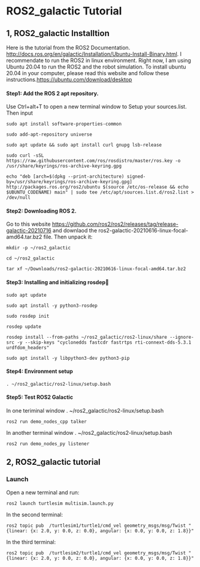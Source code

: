 # ROS2_galactic Tutorial

## 1, ROS2_galactic Installtion

Here is the tutorial from the ROS2 Documentation. http://docs.ros.org/en/galactic/Installation/Ubuntu-Install-Binary.html. I recommendate to run the ROS2 in linux environment. Right now, I am using Ubuntu 20.04 to run the ROS2 and the robot simulation. To install ubuntu 20.04 in your computer, please read this website and follow these instructions.https://ubuntu.com/download/desktop 

#### Step1: Add the ROS 2 apt repository. 

Use Ctrl+alt+T to open a new terminal window to Setup your sources.list. Then input 

    sudo apt install software-properties-common

    sudo add-apt-repository universe

    sudo apt update && sudo apt install curl gnupg lsb-release

    sudo curl -sSL https://raw.githubusercontent.com/ros/rosdistro/master/ros.key -o /usr/share/keyrings/ros-archive-keyring.gpg

    echo "deb [arch=$(dpkg --print-architecture) signed-by=/usr/share/keyrings/ros-archive-keyring.gpg] http://packages.ros.org/ros2/ubuntu $(source /etc/os-release && echo $UBUNTU_CODENAME) main" | sudo tee /etc/apt/sources.list.d/ros2.list > /dev/null

#### Step2: Downloading ROS 2. 

Go to this website https://github.com/ros2/ros2/releases/tag/release-galactic-20210716 and downlaod the ros2-galactic-20210616-linux-focal-amd64.tar.bz2 file. Then unpack it:

    mkdir -p ~/ros2_galactic

    cd ~/ros2_galactic

    tar xf ~/Downloads/ros2-galactic-20210616-linux-focal-amd64.tar.bz2

#### Step3: Installing and initializing rosdep

    sudo apt update

    sudo apt install -y python3-rosdep
    
    sudo rosdep init
    
    rosdep update

    rosdep install --from-paths ~/ros2_galactic/ros2-linux/share --ignore-src -y --skip-keys "cyclonedds fastcdr fastrtps rti-connext-dds-5.3.1 urdfdom_headers"

    sudo apt install -y libpython3-dev python3-pip

#### Step4: Environment setup

    . ~/ros2_galactic/ros2-linux/setup.bash

#### Step5: Test ROS2 Galactic

In one teriminal window
    . ~/ros2_galactic/ros2-linux/setup.bash

    ros2 run demo_nodes_cpp talker

In another terminal window
    . ~/ros2_galactic/ros2-linux/setup.bash
    
    ros2 run demo_nodes_py listener

## 2, ROS2_galactic tutorial

### Launch
Open a new terminal and run:

    ros2 launch turtlesim multisim.launch.py
    
In the second terminal:

    ros2 topic pub  /turtlesim1/turtle1/cmd_vel geometry_msgs/msg/Twist "{linear: {x: 2.0, y: 0.0, z: 0.0}, angular: {x: 0.0, y: 0.0, z: 1.8}}"

In the third terminal:

    ros2 topic pub  /turtlesim2/turtle1/cmd_vel geometry_msgs/msg/Twist "{linear: {x: 2.0, y: 0.0, z: 0.0}, angular: {x: 0.0, y: 0.0, z: 1.8}}"
